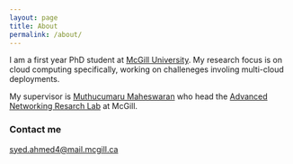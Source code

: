 ```yaml
---
layout: page
title: About
permalink: /about/
---
```


I am a first year PhD student at [McGill University](http://mcgill.ca). My research focus is
on cloud computing specifically, working on challeneges involing multi-cloud deployments.

My supervisor is [Muthucumaru Maheswaran](http://www.cs.mcgill.ca/~maheswar/) who head the
[Advanced Networking Resarch Lab](http://cgi.cs.mcgill.ca/~anrl/doku.php) at McGill.

### Contact me

[syed.ahmed4@mail.mcgill.ca](mailto:syed.ahmed4@mail.mcgill.ca)
